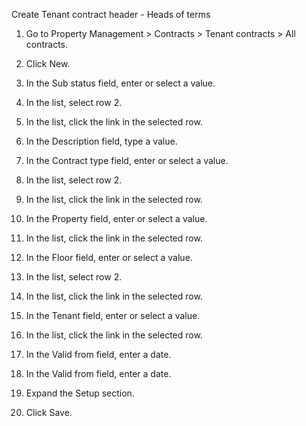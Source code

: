 Create Tenant contract header - Heads of terms

1.	Go to Property Management > Contracts > Tenant contracts > All contracts.
2.	Click New.
3.	In the Sub status field, enter or select a value.
 
4.	In the list, select row 2.
 
5.	In the list, click the link in the selected row.
 
6.	In the Description field, type a value.
7.	In the Contract type field, enter or select a value.
 
8.	In the list, select row 2.
 
9.	In the list, click the link in the selected row.
 
10.	In the Property field, enter or select a value.
 
11.	In the list, click the link in the selected row.
 
12.	In the Floor field, enter or select a value.
 
13.	In the list, select row 2.
 
14.	In the list, click the link in the selected row.
 
15.	In the Tenant field, enter or select a value.
 
16.	In the list, click the link in the selected row.
 
17.	In the Valid from field, enter a date.
18.	In the Valid from field, enter a date.
19.	Expand the Setup section.
 
20.	Click Save.
 

